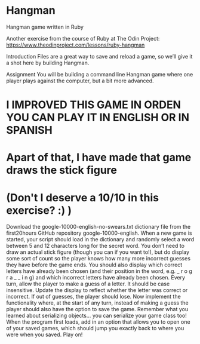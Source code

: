 # Hangman
Hangman game written in Ruby

Another exercise from the course of Ruby at The Odin Project:
https://www.theodinproject.com/lessons/ruby-hangman

Introduction
Files are a great way to save and reload a game, so we’ll give it a shot here by building Hangman.

Assignment
You will be building a command line Hangman game where one player plays against the computer, but a bit more advanced.

# I IMPROVED THIS GAME IN ORDEN YOU CAN PLAY IT IN ENGLISH OR IN SPANISH
# Apart of that, I have made that game draws the stick figure
# (Don't I deserve a 10/10 in this exercise? :) )

Download the google-10000-english-no-swears.txt dictionary file from the first20hours GitHub repository google-10000-english.
When a new game is started, your script should load in the dictionary and randomly select a word between 5 and 12 characters long for the secret word.
You don’t need to draw an actual stick figure (though you can if you want to!), but do display some sort of count so the player knows how many more incorrect guesses they have before the game ends. You should also display which correct letters have already been chosen (and their position in the word, e.g. _ r o g r a _ _ i n g) and which incorrect letters have already been chosen.
Every turn, allow the player to make a guess of a letter. It should be case insensitive. Update the display to reflect whether the letter was correct or incorrect. If out of guesses, the player should lose.
Now implement the functionality where, at the start of any turn, instead of making a guess the player should also have the option to save the game. Remember what you learned about serializing objects… you can serialize your game class too!
When the program first loads, add in an option that allows you to open one of your saved games, which should jump you exactly back to where you were when you saved. Play on!
